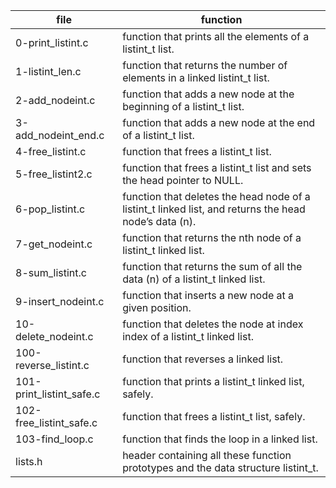 |file|function|
|----|--------|
|0-print_listint.c|function that prints all the elements of a listint_t list.|
|1-listint_len.c|function that returns the number of elements in a linked listint_t list.|
|2-add_nodeint.c|function that adds a new node at the beginning of a listint_t list.|
|3-add_nodeint_end.c|function that adds a new node at the end of a listint_t list.|
|4-free_listint.c|function that frees a listint_t list.|
|5-free_listint2.c|function that frees a listint_t list and sets the head pointer to NULL.|
|6-pop_listint.c|function that deletes the head node of a listint_t linked list, and returns the head node’s data (n).|
|7-get_nodeint.c|function that returns the nth node of a listint_t linked list.|
|8-sum_listint.c|function that returns the sum of all the data (n) of a listint_t linked list.|
|9-insert_nodeint.c|function that inserts a new node at a given position.|
|10-delete_nodeint.c|function that deletes the node at index index of a listint_t linked list.|
|100-reverse_listint.c|function that reverses a linked list.|
|101-print_listint_safe.c|function that prints a listint_t linked list, safely.|
|102-free_listint_safe.c|function that frees a listint_t list, safely.|
|103-find_loop.c|function that finds the loop in a linked list.|
|lists.h | header containing all these function prototypes and the data structure listint_t.|
